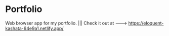# Portfolio
Web browser app for my portfolio.
||| Check it out at ---> https://eloquent-kashata-64e9a1.netlify.app/
